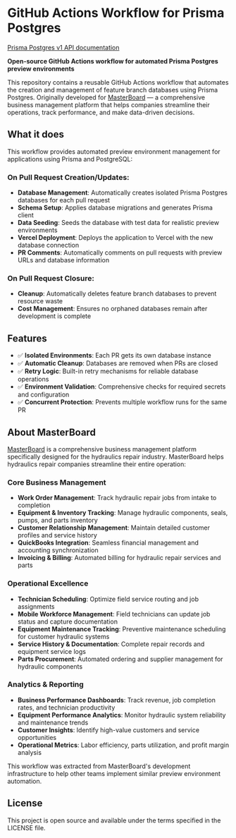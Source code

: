 # GitHub Actions Workflow for Prisma Postgres

[Prisma Postgres v1 API documentation](https://api.prisma.io/v1/swagger-editor)

**Open-source GitHub Actions workflow for automated Prisma Postgres preview environments**

This repository contains a reusable GitHub Actions workflow that automates the creation and management of feature branch databases using Prisma Postgres. Originally developed for [MasterBoard](https://masterboardapp.com) — a comprehensive business management platform that helps companies streamline their operations, track performance, and make data-driven decisions.

## What it does

This workflow provides automated preview environment management for applications using Prisma and PostgreSQL:

### On Pull Request Creation/Updates:

- **Database Management**: Automatically creates isolated Prisma Postgres databases for each pull request
- **Schema Setup**: Applies database migrations and generates Prisma client
- **Data Seeding**: Seeds the database with test data for realistic preview environments
- **Vercel Deployment**: Deploys the application to Vercel with the new database connection
- **PR Comments**: Automatically comments on pull requests with preview URLs and database information

### On Pull Request Closure:

- **Cleanup**: Automatically deletes feature branch databases to prevent resource waste
- **Cost Management**: Ensures no orphaned databases remain after development is complete

## Features

- ✅ **Isolated Environments**: Each PR gets its own database instance
- ✅ **Automatic Cleanup**: Databases are removed when PRs are closed
- ✅ **Retry Logic**: Built-in retry mechanisms for reliable database operations
- ✅ **Environment Validation**: Comprehensive checks for required secrets and configuration
- ✅ **Concurrent Protection**: Prevents multiple workflow runs for the same PR

## About MasterBoard

[MasterBoard](https://masterboardapp.com) is a comprehensive business management platform specifically designed for the hydraulics repair industry. MasterBoard helps hydraulics repair companies streamline their entire operation:

### Core Business Management

- **Work Order Management**: Track hydraulic repair jobs from intake to completion
- **Equipment & Inventory Tracking**: Manage hydraulic components, seals, pumps, and parts inventory
- **Customer Relationship Management**: Maintain detailed customer profiles and service history
- **QuickBooks Integration**: Seamless financial management and accounting synchronization
- **Invoicing & Billing**: Automated billing for hydraulic repair services and parts

### Operational Excellence

- **Technician Scheduling**: Optimize field service routing and job assignments
- **Mobile Workforce Management**: Field technicians can update job status and capture documentation
- **Equipment Maintenance Tracking**: Preventive maintenance scheduling for customer hydraulic systems
- **Service History & Documentation**: Complete repair records and equipment service logs
- **Parts Procurement**: Automated ordering and supplier management for hydraulic components

### Analytics & Reporting

- **Business Performance Dashboards**: Track revenue, job completion rates, and technician productivity
- **Equipment Performance Analytics**: Monitor hydraulic system reliability and maintenance trends
- **Customer Insights**: Identify high-value customers and service opportunities
- **Operational Metrics**: Labor efficiency, parts utilization, and profit margin analysis

This workflow was extracted from MasterBoard's development infrastructure to help other teams implement similar preview environment automation.

## License

This project is open source and available under the terms specified in the LICENSE file.
